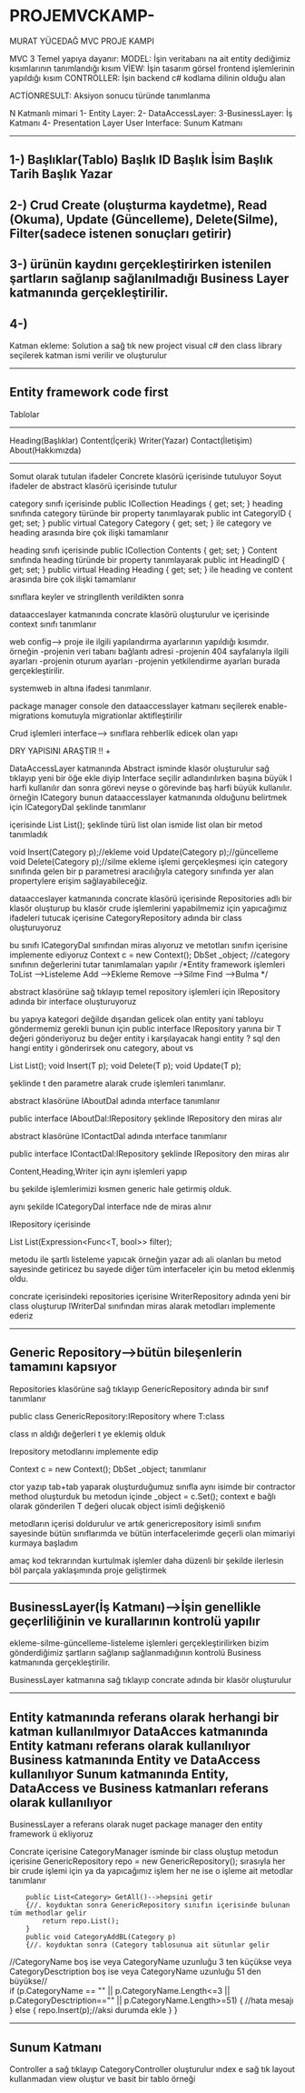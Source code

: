 # PROJEMVCKAMP-
MURAT YÜCEDAĞ MVC PROJE KAMPI

MVC 
3 Temel yapıya dayanır:
MODEL: İşin veritabanı na ait entity dediğimiz kısımlarının tanımlandığı kısım
VİEW: İşin tasarım görsel frontend işlemlerinin yapıldığı kısım
CONTROLLER: İşin backend c# kodlama dilinin olduğu alan

ACTİONRESULT: Aksiyon sonucu türünde tanımlanma

N Katmanlı mimari
1- Entity Layer:
2- DataAccessLayer:
3-BusinessLayer: İş Katmanı
4- Presentation Layer User Interface: Sunum Katmanı


-----------
1-)
Başlıklar(Tablo)
Başlık ID
Başlık İsim
Başlık Tarih
Başlık Yazar 
---------------------
2-)
Crud
Create (oluşturma kaydetme), Read (Okuma), Update (Güncelleme), Delete(Silme), Filter(sadece istenen sonuçları getirir)
----------------
3-)
ürünün kaydını gerçekleştirirken istenilen şartların sağlanıp sağlanılmadığı Business Layer katmanında gerçekleştirilir.
------------------
4-)
-------------------
Katman ekleme:
Solution a sağ tık new project visual c# den class library seçilerek katman ismi verilir ve oluşturulur

----------------
Entity framework code first
--------------

Tablolar
____________________
Heading(Başlıklar)
Content(İçerik)
Writer(Yazar)
Contact(İletişim)
About(Hakkımızda) 

------------------------
Somut olarak tutulan ifadeler Concrete klasörü içerisinde tutuluyor
Soyut ifadeler de abstract klasörü içerisinde tutulur  

category sınıfı içerisinde
     public ICollection<Heading> Headings { get; set; }
heading sınıfında category türünde bir property tanımlayarak
     public int CategoryID { get; set; }
     public virtual Category Category { get; set; }
ile category ve heading arasında bire çok ilişki  tamamlanır

heading sınıfı içerisinde
	public ICollection<Content> Contents { get; set; }
Content sınıfında heading türünde bir property tanımlayarak
 	public int HeadingID { get; set; }
        public virtual Heading Heading { get; set; }
ile heading ve content arasında bire çok ilişki  tamamlanır

sınıflara keyler ve stringllenth verildikten sonra

dataacceslayer katmanında concrate klasörü oluşturulur ve
içerisinde context sınıfı tanımlanır

web config-->
proje ile ilgili yapılandırma ayarlarının yapıldığı kısımdır.
örneğin 
	-projenin veri tabanı bağlantı adresi
	-projenin 404 sayfalarıyla ilgili ayarları
	-projenin oturum ayarları
	-projenin yetkilendirme ayarları
burada gerçekleştirilir.

systemweb in altına
<connectionStrings>
		<add name="Context" connectionString="data source=BULUTS;
			 initial catalog=DbMvcKamp; integrated security=true;" providerName="System.Data.SqlClient"/>
	</connectionStrings>
ifadesi tanımlanır.

package manager console den 
dataaccesslayer katmanı seçilerek 
enable-migrations komutuyla migrationlar aktifleştirilir
 

Crud işlemleri
interface--> sınıflara rehberlik edicek olan yapı

DRY YAPISINI ARAŞTIR !! +

DataAccessLayer katmanında Abstract isminde klasör oluşturulur
sağ tıklayıp yeni bir öğe ekle diyip Interface seçilir
adlandırılırken başına büyük I harfi kullanılır dan sonra görevi neyse o görevinde baş harfi büyük kullanılır.
örneğin ICategory bunun dataaccesslayer katmanında olduğunu belirtmek için ICategoryDal şeklinde tanımlanır

içerisinde
    List<Category> List();
şeklinde türü list olan ismide list olan bir metod tanımladık

   void Insert(Category p);//ekleme
   void Update(Category p);//güncelleme
   void Delete(Category p);//silme
ekleme işlemi gerçekleşmesi için category sınıfında gelen bir p parametresi aracılığıyla category sınıfında yer alan propertylere 
erişim sağlayabileceğiz.

dataacceslayer katmanında concrate klasörü içerisinde Repositories adlı bir klasör oluşturup
bu klasör crude işlemlerini yapabilmemiz için yapıcağımız ifadeleri tutucak
içerisine CategoryRepository adında bir class oluşturuyoruz

bu sınıfı ICategoryDal sınıfından miras alıyoruz ve metotları sınıfın içerisine implemente ediyoruz
        Context c = new Context();
        DbSet<Category> _object; //category sınıfının değerlerini tutar
tanımlamaları yapılır
/*Entity framework işlemleri
    ToList -->Listeleme
    Add    -->Ekleme
    Remove -->Silme
    Find   -->Bulma
 */

abstract klasörüne sağ tıklayıp 
temel repository işlemleri için IRepository adında bir interface oluşturuyoruz

bu yapıya kategori değilde dışarıdan gelicek olan entity yani tabloyu göndermemiz gerekli
bunun için 
public interface IRepository<T> yanına bir T değeri gönderiyoruz bu değer entity i karşılayacak
hangi entity ? sql den hangi entity i gönderirsek onu category, about vs

   List<T> List();
   void Insert(T p);
   void Delete(T p);
   void Update(T p);

şeklinde t den parametre alarak crude işlemleri tanımlanır.


abstract klasörüne IAboutDal adında ınterface tanımlanır 

public interface IAboutDal:IRepository<About> şeklinde IRepository den miras alır


abstract klasörüne IContactDal adında ınterface tanımlanır 

public interface IContactDal:IRepository<Contact> şeklinde IRepository den miras alır

Content,Heading,Writer için aynı işlemleri yapıp

bu şekilde işlemlerimizi kısmen generic hale getirmiş olduk.

aynı şekilde ICategoryDal interface nde de miras alınır

IRepository içerisinde 

List<T> List(Expression<Func<T, bool>> filter);

metodu ile şartlı listeleme yapıcak
örneğin yazar adı ali olanları bu metod sayesinde getiricez bu sayede diğer tüm interfaceler 
için bu metod eklenmiş oldu.

concrate içerisindeki repositories içerisine WriterRepository adında yeni bir class oluşturup
IWriterDal sınıfından miras alarak metodları implemente ederiz

-----------
Generic Repository-->bütün bileşenlerin tamamını kapsıyor
-----------------

Repositories klasörüne sağ tıklayıp GenericRepository adında bir sınıf tanımlanır

 public class GenericRepository<T>:IRepository<T> where T:class

class ın aldığı değerleri t ye eklemiş olduk

Irepository metodlarını implemente edip

  Context c = new Context();
  DbSet<T> _object;
tanımlanır

ctor yazıp tab+tab yaparak oluşturduğumuz sınıfla aynı isimde bir contractor method oluşturduk
bu metodun içinde
_object = c.Set<T>();
context e bağlı olarak gönderilen T değeri olucak object isimli değişkeniö 

metodların içerisi doldurulur ve
artık genericrepository isimli sınıfım sayesinde bütün sınıflarımda ve bütün interfacelerimde
geçerli olan mimariyi kurmaya başladım

amaç kod tekrarından kurtulmak
işlemler daha düzenli bir şekilde ilerlesin
böl parçala yaklaşımında proje geliştirmek

--------------
BusinessLayer(İş Katmanı)-->İşin genellikle geçerliliğinin ve kurallarının kontrolü yapılır
--------------
ekleme-silme-güncelleme-listeleme işlemleri gerçekleştirilirken bizim gönderdiğimiz 
şartların sağlanıp sağlanmadığının kontrolü Business katmanında gerçekleştirilir.

BusinessLayer katmanına sağ tıklayıp concrate adında bir klasör oluşturulur

------------------------------------------
Entity katmanında referans olarak herhangi bir katman kullanılmıyor
DataAcces katmanında Entity katmanı referans olarak kullanılıyor
Business katmanında Entity ve DataAccess kullanılıyor
Sunum katmanında Entity, DataAccess ve Business katmanları referans olarak kullanılıyor
------------------------------------------

BusinessLayer a referans olarak nuget package manager den entity framework ü ekliyoruz

Concrate içerisine CategoryManager isminde bir class oluştup
metodun içerisine
      GenericRepository<Category> repo = new GenericRepository<Category>();
sırasıyla her bir crude işlemi için ya da yapıcağımız işlem her ne ise o işleme ait metodlar tanımlanır

        public List<Category> GetAll()-->hepsini getir
        {//. koyduktan sonra GenericRepository sınıfın içerisinde bulunan tüm methodlar gelir
            return repo.List();
        }
        public void CategoryAddBL(Category p)
        {//. koyduktan sonra (Category tablosunua ait sütunlar gelir
//CategoryName boş ise veya CategoryName uzunluğu 3 ten küçükse veya CategoryDesctription boş ise veya
CategoryName uzunluğu 51 den büyükse//   
             if (p.CategoryName == "" || p.CategoryName.Length<=3 ||
		 p.CategoryDesctription=="" || p.CategoryName.Length>=51)
            {
                //hata mesajı
            }
            else
            {
                repo.Insert(p);//aksi durumda ekle
            }
        }


----------------
Sunum Katmanı
---------------
Controller a sağ tıklayıp CategoryController oluşturulur
ındex e sağ tık layout kullanmadan view oluştur ve basit bir tablo örneği




























 












 











